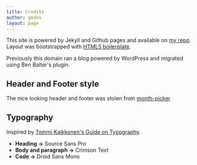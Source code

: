 ```yaml
---
title: Credits
author: gedex
layout: page
---
```


This site is powered by Jekyll and Github pages and available on
[my repo][1]. Layout was bootstrapped with [HTML5 boilerplate][2].

Previously this domain ran a blog powered by WordPress and
migrated using Ben Balter's plugin.

## Header and Footer style
The nice looking header and footer was stolen from [month-picker][3]

## Typography
Inspired by [Tommi Kaikkonen's Guide on Typography][4].

* **Heading &rarr;** Source Sans Pro
* **Body and paragraph &rarr;** Crimson Text
* **Code &rarr;** Droid Sans Mono

[1]: https://github.com/gedex/gedex.github.com/
[2]: http://html5boilerplate.com
[3]: http://cssdeck.com/labs/month-picker
[4]: http://kaikkonendesign.fi/typography/
